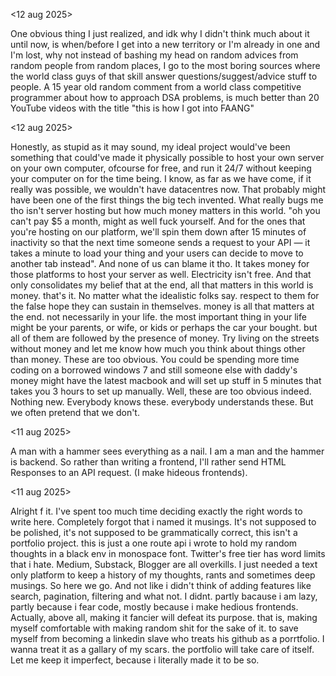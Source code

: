 <12 aug 2025>

One obvious thing I just realized, and idk why I didn't think much about it until now, is when/before I get into a new territory or I'm already in one and I'm lost, why not instead of bashing my head on random advices from random people from random places, I go to the most boring sources where the world class guys of that skill answer questions/suggest/advice stuff to people. A 15 year old random comment from a world class competitive programmer about how to approach DSA problems, is much better than 20 YouTube videos with the title "this is how I got into FAANG" 


<12 aug 2025>

Honestly, as stupid as it may sound, my ideal project would've been something that could've made it physically possible to host your own server on your own computer, ofcourse for free, and run it 24/7 without keeping your computer on for the time being. I know, as far as we have come, if it really was possible, we wouldn't have datacentres now. That probably might have been one of the first things the big tech invented. What really bugs me tho isn't server hosting but how much money matters in this world. "oh you can't pay $5 a month, might as well fuck yourself. And for the ones that you're hosting on our platform, we'll spin them down after 15 minutes of inactivity so that the next time someone sends a request to your API — it takes a minute to load your thing and your users can decide to move to another tab instead". And none of us can blame it tho. It takes money for those platforms to host your server as well. Electricity isn't free. And that only consolidates my belief that at the end, all that matters in this world is money. that's it. No matter what the idealistic folks say. respect to them for the false hope they can sustain in themselves. money is all that matters at the end. not necessarily in your life. the most important thing in your life might be your parents, or wife, or kids or perhaps the car your bought. but all of them are followed by the presence of money. Try living on the streets without money and let me know how much you think about things other than money. These are too obvious. You could be spending more time coding on a borrowed windows 7 and still someone else with daddy's money might have the latest macbook and will set up stuff in 5 minutes that takes you 3 hours to set up manually. Well, these are too obvious indeed. Nothing new. Everybody knows these. everybody understands these. But we often pretend that we don't. 

<11 aug 2025>

A man with a hammer sees everything as a nail. I am a man and the hammer is backend. So rather than writing a frontend, I'll rather send HTML Responses to an API request. (I make hideous frontends).

<11 aug 2025>

Alright f it. I've spent too much time deciding exactly the right words to write here. Completely forgot that i named it musings. It's not supposed to be polished, it's not supposed to be grammatically correct, this isn't a portfolio project. this is just a one route api i wrote to hold my random thoughts in a black env in monospace font. Twitter's free tier has word limits that i hate. Medium, Substack, Blogger are all overkills. I just needed a text only platform to keep a history of my thoughts, rants and sometimes deep musings. So here we go. And not like i didn't think of adding features like search, pagination, filtering and what not. I didnt. partly bacause i am lazy, partly because i fear code, mostly because i make hedious frontends. Actually, above all, making it fancier will defeat its purpose. that is, making myself comfortable with making random shit for the sake of it. to save myself from becoming a linkedin slave who treats his github as a porrtfolio. I wanna treat it as a gallary of my scars. the portfolio will take care of itself. Let me keep it imperfect, because i literally made it to be so.

